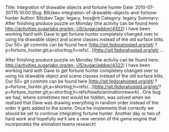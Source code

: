 Title: Integration of drawable objects and fortune hunter
Date: 2010-07-30T15:10:00
Slug: Blitzkev-integration-of-drawable-objects-and-fortune-hunter
Author: Blitzkev
Tags: legacy, foss@rit
Category: legacy
Summary: After finishing produce puzzle on Monday (the activity can be found here: [http://activities.sugarlabs.org/en- US/sugar/addon/4322](http://activities.sugarlabs.org/en-US/sugar/addon/4322)) I have been working hard with Dave to get fortune hunter completely changed over to using his drawable object and scene classes instead of the old surface blits. Our 50+ git commits can be found here [http://git.fedorahosted.org/git/ ?p=fortune_hunter.git;a=shortlog;h=refs/...](http://git.fedorahosted.org/git/ ... 

After finishing produce puzzle on Monday (the activity can be found here:
[http://activities.sugarlabs.org/en-
US/sugar/addon/4322](http://activities.sugarlabs.org/en-US/sugar/addon/4322))
I have been working hard with Dave to get fortune hunter completely changed
over to using his drawable object and scene classes instead of the old surface
blits. Our 50+ git commits can be found here [http://git.fedorahosted.org/git/
?p=fortune_hunter.git;a=shortlog;h=refs/...](http://git.fedorahosted.org/git/?
p=fortune_hunter.git;a=shortlog;h=refs/heads/animationrework) . One bug we
had, where sometimes text would be hidden, was solved when we realized that
Dave was drawing everything in random order instead of the order it gets added
to the scene. Once he implements that correctly we should be set to continue
integrating fortune hunter. Another day or two of hard work and hopefully
we'll see a new version of the game engine that incorporates the animation
teams research!

